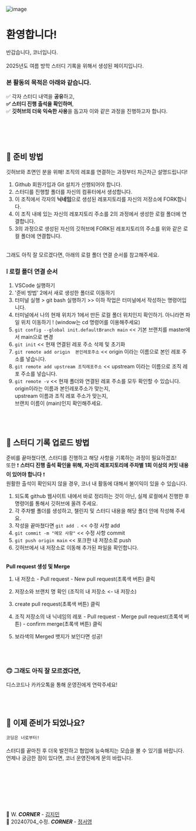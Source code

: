 ![image](https://github.com/DS-Corner-Study/.github/assets/101644134/9c154442-9076-4f51-9945-0d16efa85629)

# 환영합니다!
반갑습니다, 코너입니다. </br> </br> 
2025년도 여름 방학 스터디 기록을 위해서 생성된 페이지입니다.</br>
### 본 활동의 목적은 아래와 같습니다.
✅ 각자 스터디 내역을 **공유**하고, </br>
**✅ 스터디 진행 출석을 확인하며**,</br>
✅ **깃허브의 더욱 익숙한 사용**을 돕고자 이와 같은 과정을 진행하고자 합니다.   
</br> </br> </br> </br>

## 🤔 준비 방법 
깃허브와 초면인 분을 위해! 조직의 레포를 연결하는 과정부터 차근차근 설명드립니다!
1. Github 회원가입과 Git 설치가 선행되어야 합니다.
2. 스터디를 진행할 폴더를 자신의 컴퓨터에서 생성합니다.
3. 이 조직에서 각자의 **닉네임**으로 생성된 레포지토리를 자신의 저장소에 FORK합니다.
4. 이 조직 내에 있는 자신의 레포지토리 주소를 2의 과정에서 생성한 로컬 폴더에 연결합니다.
5. 3의 과정으로 생성된 자신의 깃허브에 FORK된 레포지토리의 주소를 위와 같은 로컬 폴더에 연결합니다.
</br> </br>

그래도 아직 잘 모르겠다면, 아래의 로컬 폴더 연결 순서를 참고해주세요.
### ❕ 로컬 폴더 연결 순서 
1. VSCode 실행하기
2. '준비 방법' 2에서 새로 생성한 폴더로 이동하기
3. 터미널 실행 > git bash 실행하기 >> 이하 작업은 터미널에서 작성하는 명령어입니다.
4. 터미널에서 나의 현재 위치가 1에서 만든 로컬 폴더 위치인지 확인하기.
아니라면 파일 위치 이동하기 ! (window는 cd 명령어를 이용해주세요)
5. ```git config --global init.defaultBranch main``` << 기본 브랜치를 master에서 main으로 변경
6. ``` git init ```
<< 현재 연결된 레포 주소 삭제 및 초기화
7. ``` git remote add origin  본인레포주소 ``` 
<< origin 이라는 이름으로 본인 레포 주소를 넣습니다.
8. ``` git remote add upstream 조직레포주소 ``` 
<< upstream 이라는 이름으로 조직 레포 주소를 넣습니다.
9. ``` git remote -v ```
<< 현재 폴더와 연결된 레포 주소를 모두 확인할 수 있습니다. </br>
origin이라는 이름과 본인레포주소가 맞는지, </br>upstream 이름과 조직 레포 주소가 맞는지, </br>브랜치 이름이 (main)인지 확인해주세요.
</br> </br> </br> </br>

## 🤗 스터디 기록 업로드 방법
준비를 끝마쳤다면, 스터디를 진행하고 해당 사항을 기록하는 과정이 필요하겠죠! </br> 
또한 ❗ **스터디 진행 출석 확인을 위해, 자신의 레포지토리에 주차별 1회 이상의 커밋 내용이 있어야 합니다** ❗  </br> 
원활한 출석이 확인되지 않을 경우, 코너 내 활동에 대해서 불이익이 있을 수 있습니다. </br> 

1. 되도록 github 웹사이트 내에서 바로 정리하는 것이 아닌, 실제 로컬에서 진행한 후 명령어를 통해서 깃허브에 올려 주세요.
2. 각 주차별 폴더를 생성하고, 챌린지 및 스터디 내용을 해당 폴더 안에 작성해 주세요.
3. 작성을 끝마쳤다면 ```git add .``` << 수정 사항 add
4. ```git commit -m "메모 사항"``` << 수정 사항 commit
5. ```git push origin main``` << 포크한 내 저장소로 push
6. 깃허브에서 내 저장소로 이동해 추가된 파일을 확인합니다.

</br> **Pull request 생성 및 Merge**
1. 내 저장소 - Pull request - New pull request(초록색 버튼) 클릭
2. 저장소와 브랜치 명 확인 (조직의 내 저장소 <- 내 저장소)
3. create pull request(초록색 버튼) 클릭
4. 조직 저장소의 내 닉네임의 레포 - Pull request - Merge pull request(초록색 버튼) - confirm merge(초록색 버튼) 클릭
5. 보라색의 Merged 뱃지가 보인다면 성공!
   
   </br></br>

### 🙃 그래도 아직 잘 모르겠다면, 
디스코드나 카카오톡을 통해 운영진에게 연락주세요!

</br> </br>

## 🚀 이제 준비가 되었나요? 
```코딩은 너로부터!```</br> </br>
스터디를 끝마친 후 더욱 발전하고 협업에 능숙해지는 모습을 볼 수 있기를 바랍니다.</br>
언제나 궁금한 점이 있다면, 코너 운영진에게 문의 바랍니다.
</br> </br> </br> </br></br> </br> </br> </br>

🧡 W. _**CORNER**_ - [김지민](https://github.com/jimin-ni)</br>
🧡 20240704_수정. _**CORNER**_ - [정서영](https://github.com/mzxxzysy)
